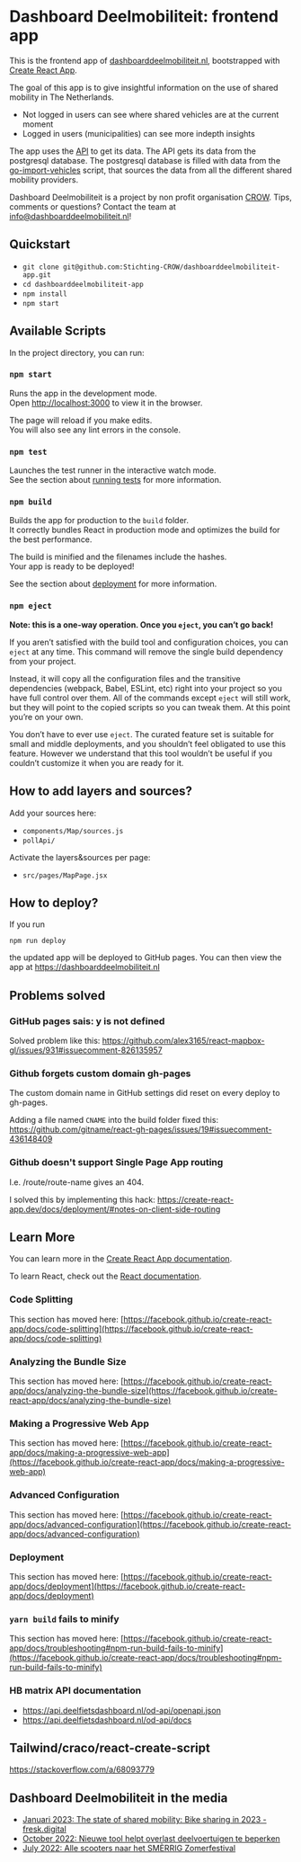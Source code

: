 # Dashboard Deelmobiliteit: frontend app

This is the frontend app of [dashboarddeelmobiliteit.nl](https://dashboarddeelmobiliteit.nl/), bootstrapped with [Create React App](https://github.com/facebook/create-react-app).

The goal of this app is to give insightful information on the use of shared mobility in The Netherlands.
- Not logged in users can see where shared vehicles are at the current moment
- Logged in users (municipalities) can see more indepth insights

The app uses the [API](https://gitlab.com/bikedashboard/dashboard-api) to get its data. The API gets its data from the postgresql database. The postgresql database is filled with data from the [go-import-vehicles](https://gitlab.com/bikedashboard/go-import-vehicles) script, that sources the data from all the different shared mobility providers.

Dashboard Deelmobiliteit is a project by non profit organisation [CROW](https://crow.nl/). Tips, comments or questions? Contact the team at info@dashboarddeelmobiliteit.nl!

## Quickstart

- `git clone git@github.com:Stichting-CROW/dashboarddeelmobiliteit-app.git`
- `cd dashboarddeelmobiliteit-app`
- `npm install`
- `npm start`

## Available Scripts

In the project directory, you can run:

### `npm start`

Runs the app in the development mode.\
Open [http://localhost:3000](http://localhost:3000) to view it in the browser.

The page will reload if you make edits.\
You will also see any lint errors in the console.

### `npm test`

Launches the test runner in the interactive watch mode.\
See the section about [running tests](https://facebook.github.io/create-react-app/docs/running-tests) for more information.

### `npm build`

Builds the app for production to the `build` folder.\
It correctly bundles React in production mode and optimizes the build for the best performance.

The build is minified and the filenames include the hashes.\
Your app is ready to be deployed!

See the section about [deployment](https://facebook.github.io/create-react-app/docs/deployment) for more information.

### `npm eject`

**Note: this is a one-way operation. Once you `eject`, you can’t go back!**

If you aren’t satisfied with the build tool and configuration choices, you can `eject` at any time. This command will remove the single build dependency from your project.

Instead, it will copy all the configuration files and the transitive dependencies (webpack, Babel, ESLint, etc) right into your project so you have full control over them. All of the commands except `eject` will still work, but they will point to the copied scripts so you can tweak them. At this point you’re on your own.

You don’t have to ever use `eject`. The curated feature set is suitable for small and middle deployments, and you shouldn’t feel obligated to use this feature. However we understand that this tool wouldn’t be useful if you couldn’t customize it when you are ready for it.

## How to add layers and sources?

Add your sources here:
- `components/Map/sources.js`
- `pollApi/`

Activate the layers&sources per page:
 - `src/pages/MapPage.jsx`

## How to deploy?

If you run

    npm run deploy

the updated app will be deployed to GitHub pages. You can then view the app at https://dashboarddeelmobiliteit.nl

## Problems solved

### GitHub pages sais: y is not defined

Solved problem like this: https://github.com/alex3165/react-mapbox-gl/issues/931#issuecomment-826135957

### Github forgets custom domain gh-pages

The custom domain name in GitHub settings did reset on every deploy to gh-pages.

Adding a file named `CNAME` into the build folder fixed this: https://github.com/gitname/react-gh-pages/issues/19#issuecomment-436148409

### Github doesn't support Single Page App routing

I.e. /route/route-name gives an 404.

I solved this by implementing this hack: https://create-react-app.dev/docs/deployment/#notes-on-client-side-routing

## Learn More

You can learn more in the [Create React App documentation](https://facebook.github.io/create-react-app/docs/getting-started).

To learn React, check out the [React documentation](https://reactjs.org/).

### Code Splitting

This section has moved here: [https://facebook.github.io/create-react-app/docs/code-splitting](https://facebook.github.io/create-react-app/docs/code-splitting)

### Analyzing the Bundle Size

This section has moved here: [https://facebook.github.io/create-react-app/docs/analyzing-the-bundle-size](https://facebook.github.io/create-react-app/docs/analyzing-the-bundle-size)

### Making a Progressive Web App

This section has moved here: [https://facebook.github.io/create-react-app/docs/making-a-progressive-web-app](https://facebook.github.io/create-react-app/docs/making-a-progressive-web-app)

### Advanced Configuration

This section has moved here: [https://facebook.github.io/create-react-app/docs/advanced-configuration](https://facebook.github.io/create-react-app/docs/advanced-configuration)

### Deployment

This section has moved here: [https://facebook.github.io/create-react-app/docs/deployment](https://facebook.github.io/create-react-app/docs/deployment)

### `yarn build` fails to minify

This section has moved here: [https://facebook.github.io/create-react-app/docs/troubleshooting#npm-run-build-fails-to-minify](https://facebook.github.io/create-react-app/docs/troubleshooting#npm-run-build-fails-to-minify)

### HB matrix API documentation

- https://api.deelfietsdashboard.nl/od-api/openapi.json
- https://api.deelfietsdashboard.nl/od-api/docs

## Tailwind/craco/react-create-script

https://stackoverflow.com/a/68093779

## Dashboard Deelmobiliteit in the media

- [Januari 2023: The state of shared mobility: Bike sharing in 2023 - fresk.digital](https://fresk.digital/en/shared-mobility-report)
- [October 2022: Nieuwe tool helpt overlast deelvoertuigen te beperken](https://www.verkeersnet.nl/actueel/44883/nieuwe-tool-helpt-overlast-deelvoertuigen-te-beperken/)
- [July 2022: Alle scooters naar het SMÈRRIG Zomerfestival](https://observablehq.com/@geodan/data-uit-deelmobiliteit-en-evenementen)
